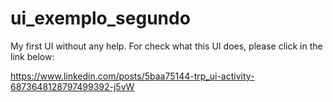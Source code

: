 # ui_exemplo_segundo

My first UI without any help.
For check what this UI does, please click in the link below:

https://www.linkedin.com/posts/5baa75144-trp_ui-activity-6873648128797499392-j5vW
